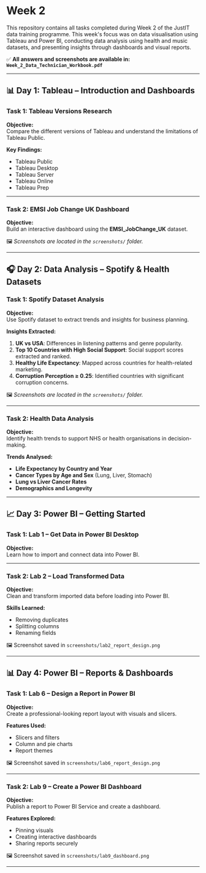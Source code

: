 # Week 2

This repository contains all tasks completed during Week 2 of the JustIT data training programme. This week's focus was on data visualisation using Tableau and Power BI, conducting data analysis using health and music datasets, and presenting insights through dashboards and visual reports.

✅ **All answers and screenshots are available in:**  
**`Week_2_Data_Technician_Workbook.pdf`**

---

## 📊 Day 1: Tableau – Introduction and Dashboards

### Task 1: Tableau Versions Research

**Objective:**  
Compare the different versions of Tableau and understand the limitations of Tableau Public.

**Key Findings:**
- Tableau Public
- Tableau Desktop
- Tableau Server
- Tableau Online
- Tableau Prep
---

### Task 2: EMSI Job Change UK Dashboard

**Objective:**  
Build an interactive dashboard using the **EMSI_JobChange_UK** dataset.

🖼️ *Screenshots are located in the `screenshots/` folder.*

---

## 🎧 Day 2: Data Analysis – Spotify & Health Datasets

### Task 1: Spotify Dataset Analysis

**Objective:**  
Use Spotify dataset to extract trends and insights for business planning.

**Insights Extracted:**
1. **UK vs USA**: Differences in listening patterns and genre popularity.
2. **Top 10 Countries with High Social Support**: Social support scores extracted and ranked.
3. **Healthy Life Expectancy**: Mapped across countries for health-related marketing.
4. **Corruption Perception ≥ 0.25**: Identified countries with significant corruption concerns.


🖼️ *Screenshots are located in the `screenshots/` folder.*

---

### Task 2: Health Data Analysis

**Objective:**  
Identify health trends to support NHS or health organisations in decision-making.

**Trends Analysed:**
- **Life Expectancy by Country and Year**
- **Cancer Types by Age and Sex** (Lung, Liver, Stomach)
- **Lung vs Liver Cancer Rates**
- **Demographics and Longevity**

---

## 📈 Day 3: Power BI – Getting Started

### Task 1: Lab 1 – Get Data in Power BI Desktop

**Objective:**  
Learn how to import and connect data into Power BI.

---

### Task 2: Lab 2 – Load Transformed Data

**Objective:**  
Clean and transform imported data before loading into Power BI.

**Skills Learned:**
- Removing duplicates
- Splitting columns
- Renaming fields

🖼️ Screenshot saved in `screenshots/lab2_report_design.png`

---

## 📊 Day 4: Power BI – Reports & Dashboards

### Task 1: Lab 6 – Design a Report in Power BI

**Objective:**  
Create a professional-looking report layout with visuals and slicers.

**Features Used:**
- Slicers and filters
- Column and pie charts
- Report themes

🖼️ Screenshot saved in `screenshots/lab6_report_design.png`

---

### Task 2: Lab 9 – Create a Power BI Dashboard

**Objective:**  
Publish a report to Power BI Service and create a dashboard.

**Features Explored:**
- Pinning visuals
- Creating interactive dashboards
- Sharing reports securely

🖼️ Screenshot saved in `screenshots/lab9_dashboard.png`

---

